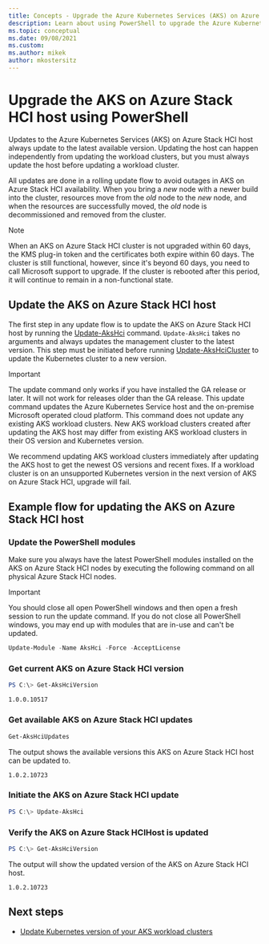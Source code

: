 ```yaml
---
title: Concepts - Upgrade the Azure Kubernetes Services (AKS) on Azure Stack HCI host using PowerShell
description: Learn about using PowerShell to upgrade the Azure Kubernetes Service (AKS) on Azure Stack HCI host.
ms.topic: conceptual
ms.date: 09/08/2021
ms.custom: 
ms.author: mikek
author: mkostersitz
---
```


# Upgrade the AKS on Azure Stack HCI host using PowerShell

Updates to the Azure Kubernetes Services (AKS) on Azure Stack HCI host always update to the latest available version. Updating the host can happen independently from updating the workload clusters, but you must always update the host before updating a workload cluster.

All updates are done in a rolling update flow to avoid outages in AKS on Azure Stack HCI availability. When you bring a _new_ node with a newer build into the cluster, resources move from the _old_ node to the _new_ node, and when the resources are successfully moved, the _old_ node is decommissioned and removed from the cluster.

> [!Note]
> When an AKS on Azure Stack HCI cluster is not upgraded within 60 days, the KMS plug-in token and the certificates both expire within 60 days. The cluster is still functional, however, since it's beyond 60 days, you need to call Microsoft support to upgrade. If the cluster is rebooted after this period, it will continue to remain in a non-functional state.

## Update the AKS on Azure Stack HCI host

The first step in any update flow is to update the AKS on Azure Stack HCI host by running the [Update-AksHci](./reference/ps/update-akshci.md) command. `Update-AksHci` takes no arguments and always updates the management cluster to the latest version. This step must be initiated before running [Update-AksHciCluster](./reference/ps/update-akshcicluster.md) to update the Kubernetes cluster to a new version.

> [!Important]
> The update command only works if you have installed the GA release or later. It will not work for releases older than the GA release. This update command updates the Azure Kubernetes Service host and the on-premise Microsoft operated cloud platform. This command does not update any existing AKS workload clusters. New AKS workload clusters created after updating the AKS host may differ from existing AKS workload clusters in their OS version and Kubernetes version.

We recommend updating AKS workload clusters immediately after updating the AKS host to get the newest OS versions and recent fixes. If a workload cluster is on an unsupported Kubernetes version in the next version of AKS on Azure Stack HCI, upgrade will fail.

## Example flow for updating the AKS on Azure Stack HCI host

### Update the PowerShell modules

Make sure you always have the latest PowerShell modules installed on the AKS on Azure Stack HCI nodes by executing the following command on all physical Azure Stack HCI nodes. 

> [!Important]
> You should close all open PowerShell windows and then open a fresh session to run the update command. If you do not close all PowerShell windows, you may end up with modules that are in-use and can't be updated.

```powershell
Update-Module -Name AksHci -Force -AcceptLicense
```

### Get current AKS on Azure Stack HCI version

```powershell
PS C:\> Get-AksHciVersion                    
```

```output
1.0.0.10517
```

### Get available AKS on Azure Stack HCI updates

```powershell
Get-AksHciUpdates
```

The output shows the available versions this AKS on Azure Stack HCI host can be updated to.

```output
1.0.2.10723
```

### Initiate the AKS on Azure Stack HCI update

```powershell
PS C:\> Update-AksHci
```

### Verify the AKS on Azure Stack HCIHost is updated

```powershell
PS C:\> Get-AksHciVersion
```

The output will show the updated version of the AKS on Azure Stack HCI host.

```output
1.0.2.10723
```

## Next steps

- [Update Kubernetes version of your AKS workload clusters](upgrade.md)



<!-- LINKS - external -->


<!-- LINKS - internal -->
